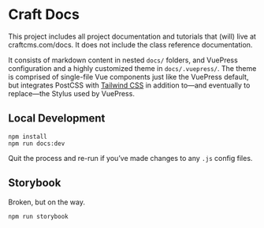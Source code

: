# Craft Docs

This project includes all project documentation and tutorials that (will) live at craftcms.com/docs. It does not include the class reference documentation.

It consists of markdown content in nested `docs/` folders, and VuePress configuration and a highly customized theme in `docs/.vuepress/`. The theme is comprised of single-file Vue components just like the VuePress default, but integrates PostCSS with [Tailwind CSS](https://tailwindcss.com/) in addition to—and eventually to replace—the Stylus used by VuePress.

## Local Development

```
npm install
npm run docs:dev
```

Quit the process and re-run if you’ve made changes to any `.js` config files.

## Storybook

Broken, but on the way.

```
npm run storybook
```